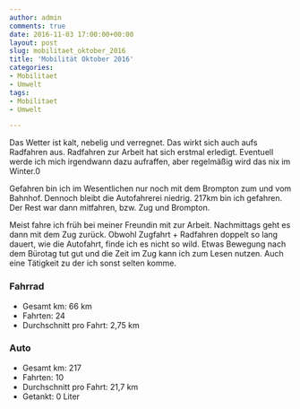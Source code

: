 ```yaml
---
author: admin
comments: true
date: 2016-11-03 17:00:00+00:00
layout: post
slug: mobilitaet_oktober_2016
title: 'Mobilität Oktober 2016'
categories:
- Mobilitaet
- Umwelt
tags:
- Mobilitaet
- Umwelt

---
```


Das Wetter ist kalt, nebelig und verregnet. Das wirkt sich auch aufs Radfahren aus. Radfahren zur Arbeit hat sich erstmal erledigt. Eventuell werde ich mich irgendwann dazu aufraffen, aber regelmäßig wird das nix im Winter.0

Gefahren bin ich im Wesentlichen nur noch mit dem Brompton zum und vom Bahnhof. Dennoch bleibt die Autofahrerei niedrig. 217km bin ich gefahren. Der Rest war dann mitfahren, bzw. Zug und Brompton.

Meist fahre ich früh bei meiner Freundin mit zur Arbeit. Nachmittags geht es dann mit dem Zug zurück. Obwohl Zugfahrt + Radfahren doppelt so lang dauert, wie die Autofahrt, finde ich es nicht so wild. Etwas Bewegung nach dem Bürotag tut gut und die Zeit im Zug kann ich zum Lesen nutzen. Auch eine Tätigkeit zu der ich sonst selten komme.

### Fahrrad

- Gesamt km: 66 km
- Fahrten: 24
- Durchschnitt pro Fahrt: 2,75 km


### Auto

- Gesamt km: 217
- Fahrten: 10
- Durchschnitt pro Fahrt: 21,7 km
- Getankt: 0 Liter
